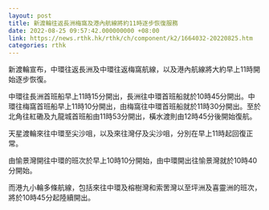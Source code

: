 ```yaml
---
layout: post
title: 新渡輪往返長洲梅窩及港內航線將約11時逐步恢復服務
date: 2022-08-25 09:57:42.000000000 +08:00
link: https://news.rthk.hk/rthk/ch/component/k2/1664032-20220825.htm
categories: rthk
---
```


新渡輪宣布，中環往返長洲及中環往返梅窩航線，以及港內航線將大約早上11時開始逐步恢復。

中環往長洲首班船早上11時15分開出，長洲往中環首班船就於10時45分開出。中環往梅窩首班船早上11時10分開出，由梅窩往中環首班船就於11時30分開出。至於北角往紅磡及九龍城首班船由11時53分開出，橫水渡則由12時45分後開始復航。

天星渡輪來往中環至尖沙咀，以及來往灣仔及尖沙咀，分別在早上11時起回復正常。

由愉景灣開往中環的班次於早上10時10分開始，由中環開出往愉景灣就於10時40分開始。

而港九小輪多條航線，包括來往中環及榕樹灣和索罟灣以至坪洲及喜靈洲的班次，將於10時45分起陸續開出。
